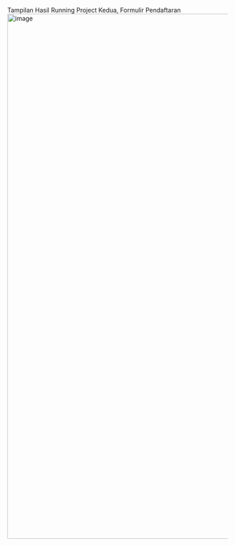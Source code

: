 Tampilan Hasil Running Project Kedua, Formulir Pendaftaran
<img width="1920" height="1200" alt="image" src="https://github.com/user-attachments/assets/1b6fc2a7-2a1c-427a-a026-bcf4272c7fd1" />
